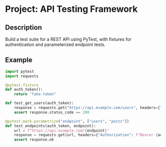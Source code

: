 # Project: API Testing Framework

## Description
Build a test suite for a REST API using PyTest, with fixtures for authentication and parameterized endpoint tests.

## Example
```python
import pytest
import requests

@pytest.fixture
def auth_token():
    return "fake-token"

def test_get_users(auth_token):
    response = requests.get("https://api.example.com/users", headers={"Authorization": f"Bearer {auth_token}"})
    assert response.status_code == 200

@pytest.mark.parametrize("endpoint", ["users", "posts"])
def test_endpoints(auth_token, endpoint):
    url = f"https://api.example.com/{endpoint}"
    response = requests.get(url, headers={"Authorization": f"Bearer {auth_token}"})
    assert response.ok
```
